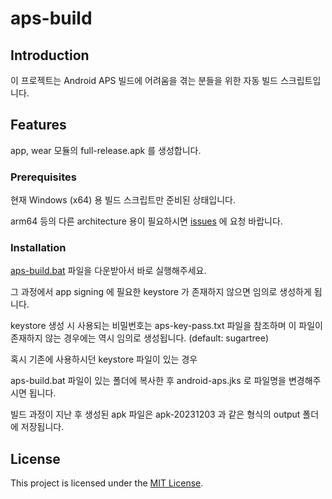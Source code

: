 # aps-build

## Introduction

이 프로젝트는 Android APS 빌드에 어려움을 겪는 분들을 위한 자동 빌드 스크립트입니다.

##  Features

app, wear 모듈의 full-release.apk 를 생성합니다.

### Prerequisites

현재 Windows (x64) 용 빌드 스크립트만 준비된 상태입니다.

arm64 등의 다른 architecture 용이 필요하시면 [issues](https://github.com/lustrozdo/aps-build/issues) 에 요청 바랍니다.

### Installation

[aps-build.bat](https://github.com/lustrozdo/aps-build/blob/main/aps-build.bat) 파일을 다운받아서 바로 실행해주세요.

그 과정에서 app signing 에 필요한 keystore 가 존재하지 않으면 임의로 생성하게 됩니다.

keystore 생성 시 사용되는 비밀번호는 aps-key-pass.txt 파일을 참조하며
이 파일이 존재하지 않는 경우에는 역시 임의로 생성됩니다. (default: sugartree)

혹시 기존에 사용하시던 keystore 파일이 있는 경우

aps-build.bat 파일이 있는 폴더에 복사한 후 android-aps.jks 로 파일명을 변경해주시면 됩니다.

빌드 과정이 지난 후 생성된 apk 파일은 apk-20231203 과 같은 형식의 output 폴더에 저장됩니다.

## License

This project is licensed under the [MIT License](https://opensource.org/license/mit/).
